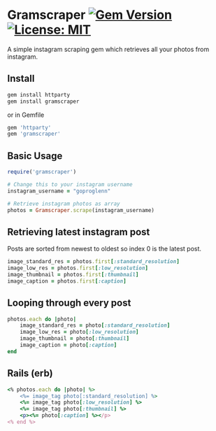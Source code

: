 # Gramscraper [![Gem Version](https://badge.fury.io/rb/gramscraper.svg)](https://badge.fury.io/rb/gramscraper) [![License: MIT](https://img.shields.io/badge/License-MIT-yellow.svg)](https://opensource.org/licenses/MIT)
A simple instagram scraping gem which retrieves all your photos from instagram.

## Install
```ruby
gem install httparty
gem install gramscraper
```
or in Gemfile
```ruby
gem 'httparty'
gem 'gramscraper'
```

## Basic Usage
```ruby
require('gramscraper')

# Change this to your instagram username
instagram_username = "goproglenn"

# Retrieve instagram photos as array
photos = Gramscraper.scrape(instagram_username)
```

## Retrieving latest instagram post
Posts are sorted from newest to oldest so index 0 is the latest post.
```ruby
image_standard_res = photos.first[:standard_resolution]
image_low_res = photos.first[:low_resolution]
image_thumbnail = photos.first[:thumbnail]
image_caption = photos.first[:caption]
```

## Looping through every post
```ruby
photos.each do |photo|
    image_standard_res = photo[:standard_resolution]
    image_low_res = photo[:low_resolution]
    image_thumbnail = photo[:thumbnail]
    image_caption = photo[:caption]
end
```

## Rails (erb)
```ruby
<% photos.each do |photo| %>
    <%= image_tag photo[:standard_resolution] %>
    <%= image_tag photo[:low_resolution] %>
    <%= image_tag photo[:thumbnail] %>
    <p><%= photo[:caption] %></p>
<% end %>
```